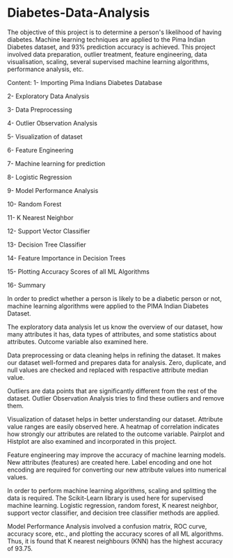 # Diabetes-Data-Analysis

The objective of this project is to determine a person's likelihood of having diabetes. Machine learning techniques are applied to the Pima Indian Diabetes dataset, and 93% prediction accuracy is achieved. This project involved data preparation, outlier treatment, feature engineering, data visualisation, scaling, several supervised machine learning algorithms, performance analysis, etc.



Content:
1-  Importing Pima Indians Diabetes Database

2-  Exploratory Data Analysis

3-  Data Preprocessing

4-  Outlier Observation Analysis

5-  Visualization of dataset

6-  Feature Engineering

7-  Machine learning for prediction

8-  Logistic Regression

9-  Model Performance Analysis

10- Random Forest

11- K Nearest Neighbor

12- Support Vector Classifier

13- Decision Tree Classifier

14- Feature Importance in Decision Trees

15- Plotting Accuracy Scores of all ML Algorithms

16- Summary



In order to predict whether a person is likely to be a diabetic person or not, machine learning algorithms were applied to the PIMA Indian Diabetes Dataset.

The exploratory data analysis let us know the overview of our dataset, how many attributes it has, data types of attributes, and some statistics about attributes. Outcome variable also examined here.

Data preprocessing or data cleaning helps in refining the dataset. It makes our dataset well-formed and prepares data for analysis. Zero, duplicate, and null values are checked and replaced with respactive attribute median value.

Outliers are data points that are significantly different from the rest of the dataset. Outlier Observation Analysis tries to find these outliers and remove them.

Visualization of dataset helps in better understanding our dataset. Attribute value ranges are easily observed here. A heatmap of correlation indicates how strongly our attributes are related to the outcome variable. Pairplot and Histplot are also examined and incorporated in this project.

Feature engineering may improve the accuracy of machine learning models. New attributes (features) are created here. Label encoding and one hot encoding are required for converting our new attribute values into numerical values.

In order to perform machine learning algorithms, scaling and splitting the data is required. The Scikit-Learn library is used here for supervised machine learning. Logistic regression, random forest, K nearest neighbor, support vector classifier, and decision tree classifier methods are applied.

Model Performance Analysis involved a confusion matrix, ROC curve, accuracy score, etc., and plotting the accuracy scores of all ML algorithms. Thus, it is found that K nearest neighbours (KNN) has the highest accuracy of 93.75.

